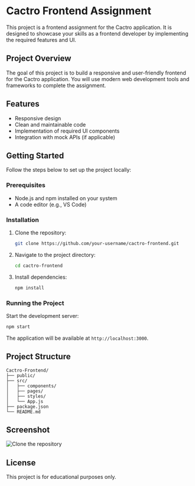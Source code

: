# Cactro Frontend Assignment

This project is a frontend assignment for the Cactro application. It is designed to showcase your skills as a frontend developer by implementing the required features and UI.

## Project Overview

The goal of this project is to build a responsive and user-friendly frontend for the Cactro application. You will use modern web development tools and frameworks to complete the assignment.

## Features

- Responsive design
- Clean and maintainable code
- Implementation of required UI components
- Integration with mock APIs (if applicable)

## Getting Started

Follow the steps below to set up the project locally:

### Prerequisites

- Node.js and npm installed on your system
- A code editor (e.g., VS Code)

### Installation

1. Clone the repository:

    ```bash
    git clone https://github.com/your-username/cactro-frontend.git
    ```

2. Navigate to the project directory:

    ```bash
    cd cactro-frontend
    ```

3. Install dependencies:

    ```bash
    npm install
    ```

### Running the Project

Start the development server:

```bash
npm start
```

The application will be available at `http://localhost:3000`.

## Project Structure

```
Cactro-Frontend/
├── public/
├── src/
│   ├── components/
│   ├── pages/
│   ├── styles/
│   └── App.js
├── package.json
└── README.md
```

## Screenshot

![Clone the repository](https://via.placeholder.com/800x400?text=Clone+the+repository)

## License

This project is for educational purposes only.
